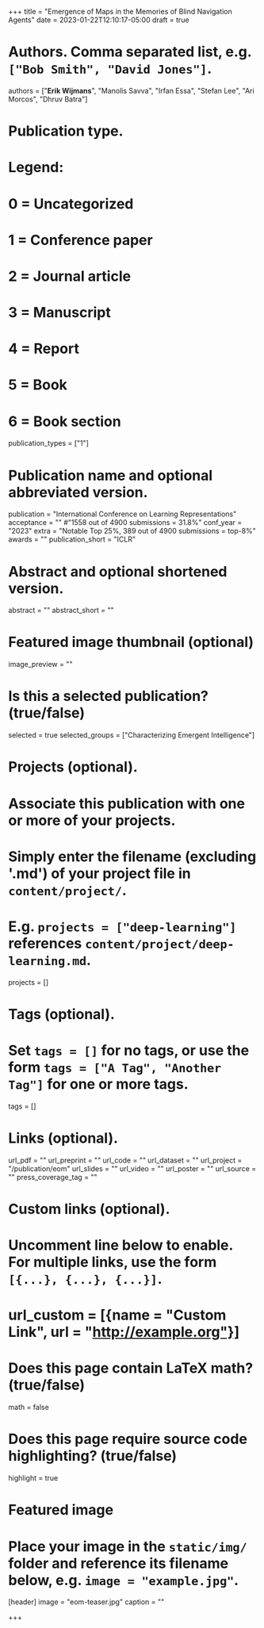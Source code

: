 +++
title = "Emergence of Maps in the Memories of Blind Navigation Agents"
date = 2023-01-22T12:10:17-05:00
draft = true

# Authors. Comma separated list, e.g. `["Bob Smith", "David Jones"]`.
authors = ["**Erik Wijmans**", "Manolis Savva", "Irfan Essa", "Stefan Lee", "Ari Morcos", "Dhruv Batra"]

# Publication type.
# Legend:
# 0 = Uncategorized
# 1 = Conference paper
# 2 = Journal article
# 3 = Manuscript
# 4 = Report
# 5 = Book
# 6 = Book section
publication_types = ["1"]

# Publication name and optional abbreviated version.
publication = "International Conference on Learning Representations"
acceptance = "" #"1558 out of 4900 submissions = 31.8%"
conf_year = "2023"
extra = "Notable Top 25%, 389 out of 4900 submissions = top-8%"
awards = ""
publication_short = "ICLR"


# Abstract and optional shortened version.
abstract = ""
abstract_short = ""

# Featured image thumbnail (optional)
image_preview = ""

# Is this a selected publication? (true/false)
selected = true
selected_groups = ["Characterizing Emergent Intelligence"]

# Projects (optional).
#   Associate this publication with one or more of your projects.
#   Simply enter the filename (excluding '.md') of your project file in `content/project/`.
#   E.g. `projects = ["deep-learning"]` references `content/project/deep-learning.md`.
projects = []

# Tags (optional).
#   Set `tags = []` for no tags, or use the form `tags = ["A Tag", "Another Tag"]` for one or more tags.
tags = []

# Links (optional).
url_pdf = ""
url_preprint = ""
url_code = ""
url_dataset = ""
url_project = "/publication/eom"
url_slides = ""
url_video = ""
url_poster = ""
url_source = ""
press_coverage_tag = ""

# Custom links (optional).
#   Uncomment line below to enable. For multiple links, use the form `[{...}, {...}, {...}]`.
# url_custom = [{name = "Custom Link", url = "http://example.org"}]

# Does this page contain LaTeX math? (true/false)
math = false

# Does this page require source code highlighting? (true/false)
highlight = true

# Featured image
# Place your image in the `static/img/` folder and reference its filename below, e.g. `image = "example.jpg"`.
[header]
image = "eom-teaser.jpg"
caption = ""

+++
